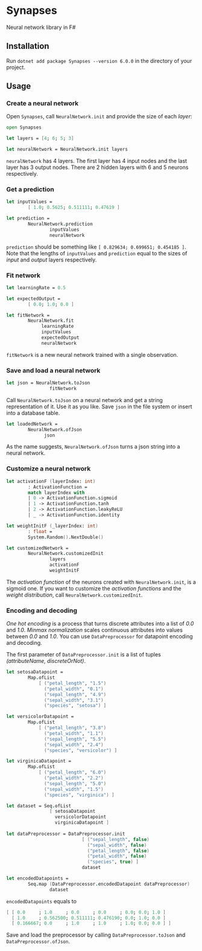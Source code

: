 # Synapses
Neural network library in F#

## Installation
Run `dotnet add package Synapses --version 6.0.0` in the directory of your project.

## Usage

### Create a neural network
Open `Synapses`, call `NeuralNetwork.init` and provide the size of each _layer_:
```fsharp
open Synapses

let layers = [4; 6; 5; 3]

let neuralNetwork = NeuralNetwork.init layers
```
`neuralNetwork` has 4 layers. The first layer has 4 input nodes and the last layer has 3 output nodes.
There are 2 hidden layers with 6 and 5 neurons respectively.

### Get a prediction
```fsharp
let inputValues =
        [ 1.0; 0.5625; 0.511111; 0.47619 ]

let prediction =
        NeuralNetwork.prediction
                inputValues
                neuralNetwork
```
`prediction` should be something like `[ 0.829634; 0.699651; 0.454185 ]`.
Note that the lengths of `inputValues` and `prediction` equal to the sizes of _input_ and _output_ layers respectively.

### Fit network
```fsharp
let learningRate = 0.5

let expectedOutput =
        [ 0.0; 1.0; 0.0 ]

let fitNetwork =
        NeuralNetwork.fit
             learningRate
             inputValues
             expectedOutput
             neuralNetwork
```
`fitNetwork` is a new neural network trained with a single observation.

### Save and load a neural network
```fsharp
let json = NeuralNetwork.toJson
                fitNetwork
```
Call `NeuralNetwork.toJson` on a neural network and get a string representation of it.
Use it as you like. Save `json` in the file system or insert into a database table.

```fsharp
let loadedNetwork =
        NeuralNetwork.ofJson
              json
```
As the name suggests, `NeuralNetwork.ofJson` turns a json string into a neural network.

### Customize a neural network
```fsharp
let activationF (layerIndex: int)
        : ActivationFunction =
        match layerIndex with
        | 0 -> ActivationFunction.sigmoid
        | 1 -> ActivationFunction.tanh
        | 2 -> ActivationFunction.leakyReLU
        | _ -> ActivationFunction.identity

let weightInitF (_layerIndex: int)
        : float =
        System.Random().NextDouble()

let customizedNetwork =
        NeuralNetwork.customizedInit
                layers
                activationF
                weightInitF
```
The _activation function_ of the neurons created with `NeuralNetwork.init`, is a sigmoid one.
If you want to customize the _activation functions_ and the _weight distribution_, call `NeuralNetwork.customizedInit`.

### Encoding and decoding
_One hot encoding_ is a process that turns discrete attributes into a list of _0.0_ and _1.0_.
_Minmax normalization_ scales continuous attributes into values between _0.0_ and _1.0_.
You can use `DataPreprocessor` for datapoint encoding and decoding.

The first parameter of `DataPreprocessor.init` is a list of tuples _(attributeName, discreteOrNot)_.
```fsharp
let setosaDatapoint =
        Map.ofList
            [ ("petal_length", "1.5")
              ("petal_width", "0.1")
              ("sepal_length", "4.9")
              ("sepal_width", "3.1")
              ("species", "setosa") ]

let versicolorDatapoint =
        Map.ofList
            [ ("petal_length", "3.8")
              ("petal_width", "1.1")
              ("sepal_length", "5.5")
              ("sepal_width", "2.4")
              ("species", "versicolor") ]

let virginicaDatapoint =
        Map.ofList
            [ ("petal_length", "6.0")
              ("petal_width", "2.2")
              ("sepal_length", "5.0")
              ("sepal_width", "1.5")
              ("species", "virginica") ]

let dataset = Seq.ofList
                [ setosaDatapoint
                  versicolorDatapoint
                  virginicaDatapoint ]
                
let dataPreprocessor = DataPreprocessor.init
                            [ ("sepal_length", false)
                              ("sepal_width", false)
                              ("petal_length", false)
                              ("petal_width", false)
                              ("species", true) ]
                            dataset

let encodedDatapoints =
        Seq.map (DataPreprocessor.encodedDatapoint dataPreprocessor)
                dataset
```

`encodedDatapoints` equals to
```fsharp
[ [ 0.0     ; 1.0     ; 0.0     ; 0.0     ; 0.0; 0.0; 1.0 ]
  [ 1.0     ; 0.562500; 0.511111; 0.476190; 0.0; 1.0; 0.0 ]
  [ 0.166667; 0.0     ; 1.0     ; 1.0     ; 1.0; 0.0; 0.0 ] ]
```

Save and load the preprocessor by calling `DataPreprocessor.toJson` and `DataPreprocessor.ofJson`.
